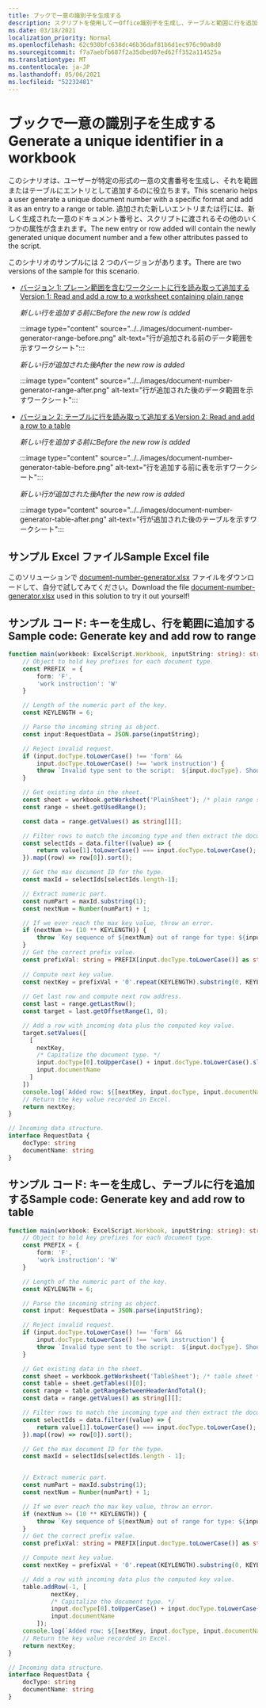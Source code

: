 ```yaml
---
title: ブックで一意の識別子を生成する
description: スクリプトを使用して一Office識別子を生成し、テーブルと範囲に行を追加する方法について学習します。
ms.date: 03/18/2021
localization_priority: Normal
ms.openlocfilehash: 62c930bfc638dc46b36daf81b6d1ec976c90a8d0
ms.sourcegitcommit: f7a7aebfb687f2a35dbed07ed62ff352a114525a
ms.translationtype: MT
ms.contentlocale: ja-JP
ms.lasthandoff: 05/06/2021
ms.locfileid: "52232481"
---
```

# <a name="generate-a-unique-identifier-in-a-workbook"></a><span data-ttu-id="2cb29-103">ブックで一意の識別子を生成する</span><span class="sxs-lookup"><span data-stu-id="2cb29-103">Generate a unique identifier in a workbook</span></span>

<span data-ttu-id="2cb29-104">このシナリオは、ユーザーが特定の形式の一意の文書番号を生成し、それを範囲またはテーブルにエントリとして追加するのに役立ちます。</span><span class="sxs-lookup"><span data-stu-id="2cb29-104">This scenario helps a user generate a unique document number with a specific format and add it as an entry to a range or table.</span></span> <span data-ttu-id="2cb29-105">追加された新しいエントリまたは行には、新しく生成された一意のドキュメント番号と、スクリプトに渡されるその他のいくつかの属性が含まれます。</span><span class="sxs-lookup"><span data-stu-id="2cb29-105">The new entry or row added will contain the newly generated unique document number and a few other attributes passed to the script.</span></span>

<span data-ttu-id="2cb29-106">このシナリオのサンプルには 2 つのバージョンがあります。</span><span class="sxs-lookup"><span data-stu-id="2cb29-106">There are two versions of the sample for this scenario.</span></span>

* [<span data-ttu-id="2cb29-107">バージョン 1: プレーン範囲を含むワークシートに行を読み取って追加する</span><span class="sxs-lookup"><span data-stu-id="2cb29-107">Version 1: Read and add a row to a worksheet containing plain range</span></span>](#sample-code-generate-key-and-add-row-to-range)

    <span data-ttu-id="2cb29-108">_新しい行を追加する前に_</span><span class="sxs-lookup"><span data-stu-id="2cb29-108">_Before the new row is added_</span></span>

    :::image type="content" source="../../images/document-number-generator-range-before.png" alt-text="行が追加される前のデータ範囲を示すワークシート":::

    <span data-ttu-id="2cb29-110">_新しい行が追加された後_</span><span class="sxs-lookup"><span data-stu-id="2cb29-110">_After the new row is added_</span></span>

    :::image type="content" source="../../images/document-number-generator-range-after.png" alt-text="行が追加された後のデータ範囲を示すワークシート":::

* [<span data-ttu-id="2cb29-112">バージョン 2: テーブルに行を読み取って追加する</span><span class="sxs-lookup"><span data-stu-id="2cb29-112">Version 2: Read and add a row to a table</span></span>](#sample-code-generate-key-and-add-row-to-table)

    <span data-ttu-id="2cb29-113">_新しい行を追加する前に_</span><span class="sxs-lookup"><span data-stu-id="2cb29-113">_Before the new row is added_</span></span>

    :::image type="content" source="../../images/document-number-generator-table-before.png" alt-text="行を追加する前に表を示すワークシート":::

    <span data-ttu-id="2cb29-115">_新しい行が追加された後_</span><span class="sxs-lookup"><span data-stu-id="2cb29-115">_After the new row is added_</span></span>

    :::image type="content" source="../../images/document-number-generator-table-after.png" alt-text="行が追加された後のテーブルを示すワークシート":::

## <a name="sample-excel-file"></a><span data-ttu-id="2cb29-117">サンプル Excel ファイル</span><span class="sxs-lookup"><span data-stu-id="2cb29-117">Sample Excel file</span></span>

<span data-ttu-id="2cb29-118">このソリューションで <a href="document-number-generator.xlsx">document-number-generator.xlsx</a> ファイルをダウンロードして、自分で試してみてください。</span><span class="sxs-lookup"><span data-stu-id="2cb29-118">Download the file <a href="document-number-generator.xlsx">document-number-generator.xlsx</a> used in this solution to try it out yourself!</span></span>

## <a name="sample-code-generate-key-and-add-row-to-range"></a><span data-ttu-id="2cb29-119">サンプル コード: キーを生成し、行を範囲に追加する</span><span class="sxs-lookup"><span data-stu-id="2cb29-119">Sample code: Generate key and add row to range</span></span>

```TypeScript
function main(workbook: ExcelScript.Workbook, inputString: string): string {
    // Object to hold key prefixes for each document type.
    const PREFIX  = {
        form: 'F',
        'work instruction': 'W'
    }

    // Length of the numeric part of the key.
    const KEYLENGTH = 6;

    // Parse the incoming string as object.
    const input:RequestData = JSON.parse(inputString);

    // Reject invalid request.
    if (input.docType.toLowerCase() !== 'form' && 
        input.docType.toLowerCase() !== 'work instruction') {
        throw `Invalid type sent to the script:  ${input.docType}. Should be one of the following: ${Object.keys(PREFIX)}`
    }

    // Get existing data in the sheet.
    const sheet = workbook.getWorksheet('PlainSheet'); /* plain range sheet */
    const range = sheet.getUsedRange();

    const data = range.getValues() as string[][];

    // Filter rows to match the incoming type and then extract the document number column (index 0) and then sort it. 
    const selectIds = data.filter((value) => {
        return value[1].toLowerCase() === input.docType.toLowerCase();
    }).map((row) => row[0]).sort();

    // Get the max document ID for the type.
    const maxId = selectIds[selectIds.length-1];

    // Extract numeric part.
    const numPart = maxId.substring(1);
    const nextNum = Number(numPart) + 1;

    // If we ever reach the max key value, throw an error.
    if (nextNum >= (10 ** KEYLENGTH)) {
        throw `Key sequence of ${nextNum} out of range for type: ${input.docType}.`
    }
    // Get the correct prefix value.
    const prefixVal: string = PREFIX[input.docType.toLowerCase()] as string;
    
    // Compute next key value.
    const nextKey = prefixVal + '0'.repeat(KEYLENGTH).substring(0, KEYLENGTH - String(nextNum).length) + String(nextNum);
    
    // Get last row and compute next row address.
    const last = range.getLastRow();
    const target = last.getOffsetRange(1, 0);

    // Add a row with incoming data plus the computed key value.
    target.setValues([
      [
        nextKey, 
        /* Capitalize the document type. */
        input.docType[0].toUpperCase() + input.docType.toLowerCase().slice(1),
        input.documentName
      ]
    ])
    console.log(`Added row: ${[nextKey, input.docType, input.documentName]}`)
    // Return the key value recorded in Excel.
    return nextKey;
}

// Incoming data structure.
interface RequestData {
    docType: string
    documentName: string
}
```

## <a name="sample-code-generate-key-and-add-row-to-table"></a><span data-ttu-id="2cb29-120">サンプル コード: キーを生成し、テーブルに行を追加する</span><span class="sxs-lookup"><span data-stu-id="2cb29-120">Sample code: Generate key and add row to table</span></span>

```TypeScript
function main(workbook: ExcelScript.Workbook, inputString: string): string {
    // Object to hold key prefixes for each document type.
    const PREFIX = {
        form: 'F',
        'work instruction': 'W'
    }

    // Length of the numeric part of the key.
    const KEYLENGTH = 6;

    // Parse the incoming string as object.
    const input: RequestData = JSON.parse(inputString);

    // Reject invalid request.
    if (input.docType.toLowerCase() !== 'form' &&
        input.docType.toLowerCase() !== 'work instruction') {
        throw `Invalid type sent to the script:  ${input.docType}. Should be one of the following: ${Object.keys(PREFIX)}`
    }

    // Get existing data in the sheet.
    const sheet = workbook.getWorksheet('TableSheet'); /* table sheet */
    const table = sheet.getTables()[0];
    const range = table.getRangeBetweenHeaderAndTotal();
    const data = range.getValues() as string[][];

    // Filter rows to match the incoming type and then extract the document number column (index 0) and then sort it.
    const selectIds = data.filter((value) => {
        return value[1].toLowerCase() === input.docType.toLowerCase();
    }).map((row) => row[0]).sort();

    // Get the max document ID for the type.
    const maxId = selectIds[selectIds.length - 1];


    // Extract numeric part.
    const numPart = maxId.substring(1);
    const nextNum = Number(numPart) + 1;

    // If we ever reach the max key value, throw an error.
    if (nextNum >= (10 ** KEYLENGTH)) {
        throw `Key sequence of ${nextNum} out of range for type: ${input.docType}.`
    }
    // Get the correct prefix value.
    const prefixVal: string = PREFIX[input.docType.toLowerCase()] as string;

    // Compute next key value.
    const nextKey = prefixVal + '0'.repeat(KEYLENGTH).substring(0, KEYLENGTH - String(nextNum).length) + String(nextNum);

    // Add a row with incoming data plus the computed key value.
    table.addRow(-1, [
            nextKey,
            /* Capitalize the document type. */
            input.docType[0].toUpperCase() + input.docType.toLowerCase().slice(1),
            input.documentName
        ]);
    console.log(`Added row: ${[nextKey, input.docType, input.documentName]}`)
    // Return the key value recorded in Excel.
    return nextKey;
}

// Incoming data structure.
interface RequestData {
    docType: string
    documentName: string
}
```
